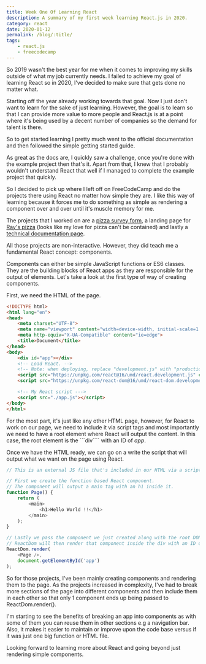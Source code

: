 ```yaml
--- 
title: Week One Of Learning React
description: A summary of my first week learning React.js in 2020.
category: react
date: 2020-01-12
permalink: /blog/:title/
tags: 
    - react.js
    - freecodecamp
---
```


So 2019 wasn't the best year for me when it comes to improving my skills outside of what my job currently needs. I failed to achieve my goal of learning React so in 2020, I've decided to make sure that gets done no matter what.

<!--more-->

Starting off the year already working towards that goal. Now I just don't want to learn for the sake of just learning. However, the goal is to learn so that I can provide more value to more people and React.js is at a point where it's being used by a decent number of companies so the demand for talent is there.

So to get started learning I pretty much went to the official documentation and then followed the simple getting started guide.

As great as the docs are, I quickly saw a challenge, once you're done with the example project then that's it. Apart from that, I knew that I probably wouldn't understand React that well if I managed to complete the example project that quickly.

So I decided to pick up where I left off on FreeCodeCamp and do the projects there using React no matter how simple they are. I like this way of learning because it forces me to do something as simple as rendering a component over and over until it's muscle memory for me.

The projects that I worked on are a [pizza survey form](https://codepen.io/rayhatron/pen/xxbPPXB), a landing page for [Ray's pizza](https://codepen.io/rayhatron/full/wvBpEqp) (looks like my love for pizza can't be contained) and lastly a [technical documentation page](https://codepen.io/rayhatron/full/rNaJxqE).

All those projects are non-interactive. However, they did teach me a fundamental React concept: components.

Components can either be simple JavaScript functions or ES6 classes. They are the building blocks of React apps as they are responsible for the output of elements. Let's take a look at the first type of way of creating components.

First, we need the HTML of the page.

```html
<!DOCTYPE html>
<html lang="en">
<head>
    <meta charset="UTF-8">
    <meta name="viewport" content="width=device-width, initial-scale=1.0">
    <meta http-equiv="X-UA-Compatible" content="ie=edge">
    <title>Document</title>
</head>
<body>
    <div id="app"></div>
    <!-- Load React. -->
    <!-- Note: when deploying, replace "development.js" with "production.min.js". -->
    <script src="https://unpkg.com/react@16/umd/react.development.js" crossorigin></script>
    <script src="https://unpkg.com/react-dom@16/umd/react-dom.development.js" crossorigin></script>

    <!-- My React script --->
    <script src="./app.js"></script>
</body>
</html>
```

For the most part, it's just like any other HTML page, however, for React to work on our page, we need to include it via script tags and most importantly we need to have a root element where React will output the content. In this case, the root element is the ```div```` with an ID of *app*.

Once we have the HTML ready, we can go on a write the script that will output what we want on the page using React.

```javascript
// This is an external JS file that's included in our HTML via a script tag

// First we create the function based React component.
// The component will output a main tag with an h1 inside it.
function Page() {
    return (
        <main>
            <h1>Hello World !!</h1>
        </main>
    );
}

// Lastly we pass the component we just created along with the root DOM element to ReactDom.render().
// ReactDom will then render that component inside the div with an ID of app that's in our HTML.
ReactDom.render(
    <Page />,
    document.getElementById('app')
);
```

So for those projects, I've been mainly creating components and rendering them to the page. As the projects increased in complexity, I've had to break more sections of the page into different components and then include them in each other so that only 1 component ends up being passed to ReactDom.render().

I'm starting to see the benefits of breaking an app into components as with some of them you can reuse them in other sections e.g a navigation bar. Also, it makes it easier to maintain or improve upon the code base versus if it was just one big function or HTML file.

Looking forward to learning more about React and going beyond just rendering simple components.
